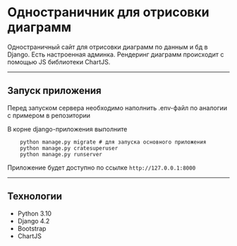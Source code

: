 # Одностраничник для отрисовки диаграмм
Одностраничный сайт для отрисовки диаграмм по данным и бд в Django.
Есть настроенная админка. Рендеринг диаграмм происходит с помощью JS библиотеки ChartJS.

---
## Запуск приложения
Перед запуском сервера необходимо наполнить .env-файл по аналогии с примером в репозитории

В корне django-приложения выполните
```
    python manage.py migrate # для запуска основного приложения
    python manage.py cratesuperuser
    python manage.py runserver
```
Приложение будет доступно по ссылке `http://127.0.0.1:8000`

 ---

## Технологии

- Python 3.10
- Django 4.2
- Bootstrap
- ChartJS